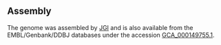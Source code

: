 Assembly
--------

The genome was assembled by
[JGI](http://genome.jgi.doe.gov/Physo1_1/Physo1_1.home.html) and is also
available from the EMBL/Genbank/DDBJ databases under the accession
[GCA\_000149755.1](http://www.ebi.ac.uk/ena/data/view/GCA_000149755.1).
